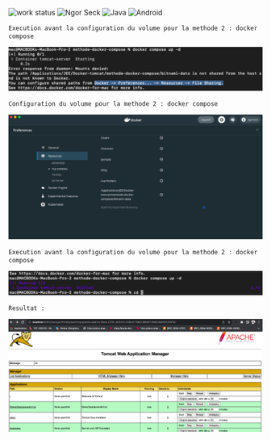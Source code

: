 ![work status](https://img.shields.io/badge/work-on%20progress-red.svg) 
![Ngor Seck](https://img.shields.io/badge/Ngor%20Seck-Java-green) 
![Java](https://img.shields.io/badge/Ngor%20Seck-Spring%20boot-yellowgreen)
![Android](https://img.shields.io/badge/Ngor%20Seck-Android-blue)
```
Execution avant la configuration du volume pour la methode 2 : docker compose
```
![alt text](https://github.com/ngorseck/docker-tocat-server/blob/main/methode-docker-compose/1.png?raw=true)
```
Configuration du volume pour la methode 2 : docker compose
```
![alt text](https://github.com/ngorseck/docker-tocat-server/blob/main/methode-docker-compose/2.png?raw=true)
```
Execution avant la configuration du volume pour la methode 2 : docker compose
```
![alt text](https://github.com/ngorseck/docker-tocat-server/blob/main/methode-docker-compose/3.png?raw=true)
```
Resultat :
```
![alt text](https://github.com/ngorseck/docker-tocat-server/blob/main/methode-docker-compose/4.png?raw=true)